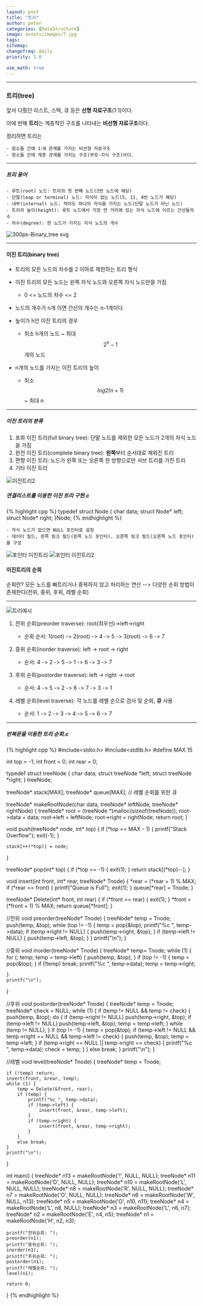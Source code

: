 ```yaml
---
layout: post
title: "트리"
author: peter
categories: [DataStructure]
image: assets/images/7.jpg
tags:
sitemap:
changefreq: daily
priority: 1.0

use_math: true
---
```


---

### 트리(tree)

앞서 다뤘던 리스트, 스택, 큐 등은 **선형 자료구조**(1:1)이다.

이에 반해 **트리**는 계층적인 구조를 나타내는 **비선형 자료구조**이다.

정리하면 트리는

    - 원소들 간에 1:N 관계를 가지는 비선형 자료구조
    - 원소들 간에 계층 관계를 가지는 구조(부모-자식 구조)이다.

---

##### 트리 용어

    - 루트(root) 노드: 트리의 첫 번째 노드(2번 노드에 해당)
    - 단말(leap or terminal) 노드: 자식이 없는 노드(5, 11, 4번 노드가 해당)
    - 내부(internal) 노드: 적어도 하나의 자식을 가지는 노드(단말 노드가 아닌 노드)
    - 트리의 높이(height): 루트 노드에서 가장 먼 거리에 있는 자식 노드에 이르는 간선들의 수
    - 차수(degree): 한 노드가 가지는 자식 노드의 개수

![300px-Binary_tree svg](https://user-images.githubusercontent.com/52132160/88499076-d5df1b00-cfff-11ea-820d-f2930155a4a8.png)

---

#### 이진 트리(binary tree)

- 트리의 모든 노드의 차수를 2 이하로 제한하는 트리 형식

- 이진 트리의 모든 노드는 왼쪽 자식 노드와 오른쪽 자식 노드만을 가짐
  - 0 <= 노드의 차수 <= 2
- 노드의 개수가 n개 이면 간선의 개수는 n-1개이다.

- 높이가 h인 이진 트리의 경우
  - 최소 h개의 노드 ~ 최대 $$ 2^h - 1 $$ 개의 노드
- n개의 노드를 가지는 이진 트리의 높이
  - 최소 $$log2(n+1)$$ ~ 최대 n

---

##### 이진 트리의 분류

1. 포화 이진 트리(full binary tree): 단말 노드를 제외한 모든 노드가 2개의 자식 노드을 가짐
2. 완전 이진 트리(complete binary tree): **왼쪽**부터 순서대로 채워진 트리
3. 편향 이진 트리: 노드가 왼쪽 또는 오른쪽 한 방향으로만 서브 트리를 가진 트리
4. 기타 이진 트리

![이진트리2](https://user-images.githubusercontent.com/52132160/88501438-6c163f80-d006-11ea-9e0a-c14275219b52.PNG)

##### 연결리스트를 이용한 이진 트리 구현.c

{% highlight cpp %}
typedef struct Node {
char data;
struct Node* left;
struct Node* right;
}Node;
{% endhighlight %}

    - 자식 노드가 없으면 NULL 포인터로 설정
    - 데이터 필드, 왼쪽 링크 필드(왼쪽 노드 포인터), 오른쪽 링크 필드(오른쪽 노드 포인터)를 구성

![포인터 이진트리](https://user-images.githubusercontent.com/52132160/88502963-20b26000-d00b-11ea-8886-e95ab01c2190.PNG)
![포인터 이진트리2](https://user-images.githubusercontent.com/52132160/88503036-666f2880-d00b-11ea-83a6-6ca2bccb21bb.PNG)

#### 이진트리의 순회

순회란? 모든 노드를 빠트리거나 중복하지 않고 처리하는 연산
--> 다양한 순회 방법이 존재한다(전위, 중위, 후위, 레벨 순회)

---

![트리예시](https://user-images.githubusercontent.com/52132160/88504204-f1055700-d00e-11ea-81f7-747026d21659.PNG)

1. 전위 순회(preorder traverse): root(최우선)->left->right

   - 순회 순서: 1(root) -> 2(root) -> 4 -> 5 -> 3(root) -> 6 -> 7

2. 중위 순회(inorder traverse): left -> root -> right

   - 순서: 4 -> 2 -> 5 -> 1 -> 6 -> 3 -> 7

3. 후위 순회(postorder traverse): left -> right -> root

   - 순서: 4 -> 5 -> 2 -> 6 -> 7 -> 3 -> 1

4. 레벨 순회(level traverse): 각 노드를 레벨 순으로 검사 및 순회, **큐** 사용
   - 순서: 1 -> 2 -> 3 -> 4 -> 5 -> 6 -> 7

---

##### 반복문을 이용한 트리 순회.c

{% highlight cpp %}
#include<stdio.h>
#include<stdlib.h>
#define MAX 15

int top = -1;
int front = 0;
int rear = 0;

typedef struct treeNode {
char data;
struct treeNode *left;
struct treeNode *right;
} treeNode;

treeNode* stack[MAX];
treeNode* queue[MAX]; // 레벨 순회를 위한 큐

treeNode* makeRootNode(char data, treeNode* leftNode, treeNode* rightNode) {
treeNode* root = (treeNode \*)malloc(sizeof(treeNode));
root->data = data;
root->left = leftNode;
root->right = rightNode;
return root;
}

void push(treeNode* node, int* top) {
if (\*top == MAX - 1) {
printf("Stack Overflow");
exit(-1);
}

    stack[++(*top)] = node;

}

treeNode* pop(int* top) {
if (*top == -1) {
exit(1);
}
return stack[(*top)--];
}

void insert(int front, int* rear, treeNode* Tnode) {
*rear = (*rear + 1) % MAX;
if (*rear == front) {
printf("Queue is Full");
exit(1);
}
queue[*rear] = Tnode;
}

treeNode* Delete(int* front, int rear) {
if (*front == rear) {
exit(1);
}
*front = (*front + 1) % MAX;
return queue[*front];
}

//전위
void preorder(treeNode* Tnode) {
treeNode* temp = Tnode;
push(temp, &top);
while (top != -1) {
temp = pop(&top);
printf("%c ", temp->data);
if (temp->right != NULL) {
push(temp->right, &top);
}
if (temp->left != NULL) {
push(temp->left, &top);
}
}
printf("\n");
}

//중위
void inorder(treeNode* Tnode) {
treeNode* temp= Tnode;
while (1) {
for (; temp; temp = temp->left) {
push(temp, &top);
}
if (top != -1) {
temp = pop(&top);
}
if (!temp) break;
printf("%c ", temp->data);
temp = temp->right;

    }
    printf("\n");

}

//후위
void postorder(treeNode* Tnode) {
treeNode* temp = Tnode;
treeNode\* check = NULL;
while (1) {
if (temp != NULL && temp != check) {
push(temp, &top);
do {
if (temp->right != NULL) push(temp->right, &top);
if (temp->left != NULL) push(temp->left, &top);
temp = temp->left;
} while (temp != NULL);
}
if (top != -1) {
temp = pop(&top);
if (temp->left != NULL && temp->right == NULL && temp->left != check) {
push(temp, &top);
temp = temp->left;
}
if (temp->right == NULL || temp->right == check) {
printf("%c ", temp->data);
check = temp;
}
}
else break;
}
printf("\n");
}

//레벨
void level(treeNode* Tnode) {
treeNode* temp = Tnode;

    if (!temp) return;
    insert(front, &rear, temp);
    while (1) {
    	temp = Delete(&front, rear);
    	if (temp) {
    		printf("%c ", temp->data);
    		if (temp->left) {
    			insert(front, &rear, temp->left);
    		}
    		if (temp->right) {
    			insert(front, &rear, temp->right);
    		}
    	}
    	else break;
    }
    printf("\n");

}

int main() {
treeNode* n13 = makeRootNode('!', NULL, NULL);
treeNode* n11 = makeRootNode('D', NULL, NULL);
treeNode* n10 = makeRootNode('L', NULL, NULL);
treeNode* n8 = makeRootNode('R', NULL, NULL);
treeNode* n7 = makeRootNode('O', NULL, NULL);
treeNode* n6 = makeRootNode('W', NULL, n13);
treeNode* n5 = makeRootNode('O', n10, n11);
treeNode* n4 = makeRootNode('L', n8, NULL);
treeNode* n3 = makeRootNode('L', n6, n7);
treeNode* n2 = makeRootNode('E', n4, n5);
treeNode\* n1 = makeRootNode('H', n2, n3);

    printf("전위순회: ");
    preorder(n1);
    printf("중위순회: ");
    inorder(n1);
    printf("후위순회: ");
    postorder(n1);
    printf("레벨순회: ");
    level(n1);

    return 0;

}
{% endhighlight %}
